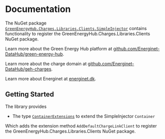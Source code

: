 # Documentation

The NuGet package [`GreenEnergyHub.Charges.Libraries.Clients.SimpleInjector`](https://www.nuget.org/packages/Energinet.DataHub.Charges.Clients.SimpleInjector/) contains functionality to register the GreenEnergyHub.Charges.Libraries.Clients NuGet package.

Learn more about the Green Energy Hub platform at [github.com/Energinet-DataHub/green-energy-hub](https://github.com/Energinet-DataHub/green-energy-hub).

Learn more about the charge domain at [github.com/Energinet-DataHub/geh-charges](https://github.com/Energinet-DataHub/geh-charges).

Learn more about Energinet at [energinet.dk](https://energinet.dk/).

## Getting Started

The library provides

- The type [`ContainerExtensions`](https://github.com/Energinet-DataHub/geh-charges/blob/main/source/Energinet.Charges.Libraries/source/Energinet.DataHub.Charges.Clients.SimpleInjector/ContainerExtensons.cs) to extend the SimpleInjector `Container`

Which adds the extension method `AddDefaultChargeLinkClient` to register the GreenEnergyHub.Charges.Libraries.Clients NuGet package.
